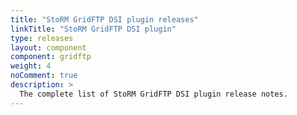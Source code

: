 ```yaml
---
title: "StoRM GridFTP DSI plugin releases"
linkTitle: "StoRM GridFTP DSI plugin"
type: releases
layout: component
component: gridftp
weight: 4
noComment: true
description: >
  The complete list of StoRM GridFTP DSI plugin release notes.
---
```

